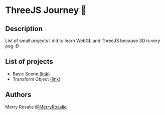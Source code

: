 # ThreeJS Journey 🚀

## Description

List of small projects I did to learn WebGL and ThreeJS because 3D is very pog :D

## List of projects

- Basic Scene [(link)](/basic-scene/)
- Transform Object [(link)](/transform-object/)

## Authors

Merry Rosalie [@MerryRosalie](https://github.com/MerryRosalie)
